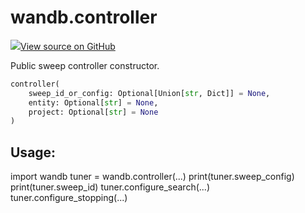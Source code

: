 # wandb.controller

[![](https://www.tensorflow.org/images/GitHub-Mark-32px.png)View source on GitHub](https://www.github.com/wandb/client/tree/v0.12.1/wandb/sdk/wandb_sweep.py#L97-L118)

Public sweep controller constructor.

```python
controller(
    sweep_id_or_config: Optional[Union[str, Dict]] = None,
    entity: Optional[str] = None,
    project: Optional[str] = None
)
```

## Usage:

import wandb tuner = wandb.controller\(...\) print\(tuner.sweep\_config\) print\(tuner.sweep\_id\) tuner.configure\_search\(...\) tuner.configure\_stopping\(...\)

